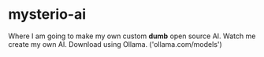# mysterio-ai
Where I am going to make my own custom **dumb** open source AI. Watch me create my own AI. Download using Ollama. ('ollama.com/models')
